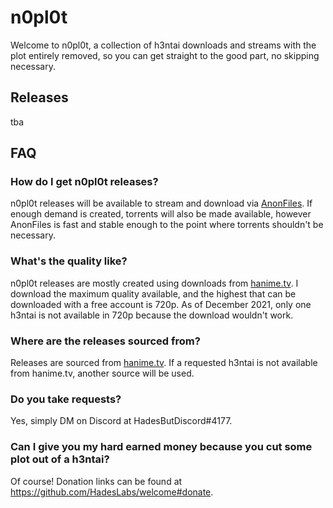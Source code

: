 # n0pl0t
Welcome to n0pl0t, a collection of h3ntai downloads and streams with the plot entirely removed, so you can get straight to the good part, no skipping necessary.

## Releases
tba

## FAQ
### How do I get n0pl0t releases?
n0pl0t releases will be available to stream and download via [AnonFiles](https://anonfiles.com/). If enough demand is created, torrents will also be made available, however AnonFiles is fast and stable enough to the point where torrents shouldn't be necessary.

### What's the quality like?
n0pl0t releases are mostly created using downloads from [hanime.tv](https://hanime.tv). I download the maximum quality available, and the highest that can be downloaded with a free account is 720p. As of December 2021, only one h3ntai is not available in 720p because the download wouldn't work.

### Where are the releases sourced from?
Releases are sourced from [hanime.tv](https://hanime.tv). If a requested h3ntai is not available from hanime.tv, another source will be used.

### Do you take requests?
Yes, simply DM on Discord at HadesButDiscord#4177.

### Can I give you my hard earned money because you cut some plot out of a h3ntai?
Of course! Donation links can be found at https://github.com/HadesLabs/welcome#donate.
